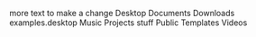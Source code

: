 more text to make a change
Desktop
Documents
Downloads
examples.desktop
Music
Projects
stuff
Public
Templates
Videos
